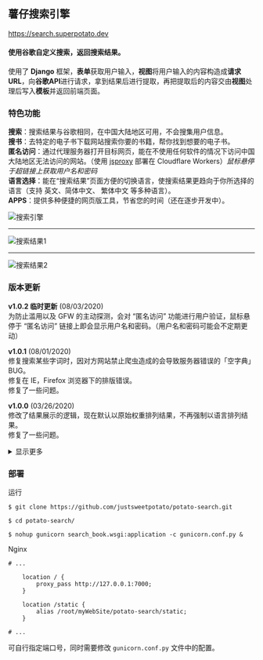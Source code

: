 
## 薯仔搜索引擎<br>
https://search.superpotato.dev <br>

#### 使用谷歌自定义搜索，返回搜索结果。<br>
使用了 **Django** 框架，**表单**获取用户输入，**视图**将用户输入的内容构造成**请求URL**，向**谷歌API**进行请求，拿到结果后进行提取，再把提取后的内容交由**视图**处理后写入**模板**并返回前端页面。<br>

### 特色功能
**搜索**：搜索结果与谷歌相同，在中国大陆地区可用，不会搜集用户信息。<br>
**搜书**：去特定的电子书下载网站搜索你要的书籍，帮你找到想要的电子书。<br>
**匿名访问**：通过代理服务器打开目标网页，能在不使用任何软件的情况下访问中国大陆地区无法访问的网站。（使用 [jsproxy](https://github.com/EtherDream/jsproxy) 部署在 Cloudflare Workers）*鼠标悬停于超链接上获取用户名和密码*<br>
**语言选择**：能在“搜索结果”页面方便的切换语言，使搜索结果更趋向于你所选择的语言（支持 英文、简体中文、 繁体中文 等多种语言）。<br>
**APPS**：提供多种便捷的网页版工具，节省您的时间（还在逐步开发中）。<br>

![搜索引擎](https://raw.githubusercontent.com/justsweetpotato/markdown-img-store/master/search/index.png)

--- 

![搜索结果1](https://raw.githubusercontent.com/justsweetpotato/markdown-img-store/master/search/detail1.png)

---

![搜索结果2](https://raw.githubusercontent.com/justsweetpotato/markdown-img-store/master/search/detail2.png)

### 版本更新
**v1.0.2 临时更新** (08/03/2020)<br>
为防止滥用以及 GFW 的主动探测，会对 “匿名访问” 功能进行用户验证，鼠标悬停于 “匿名访问” 链接上即会显示用户名和密码。（用户名和密码可能会不定期更动）<br>

**v1.0.1** (08/01/2020)<br>
修复搜索某些字词时，因对方网站禁止爬虫造成的会导致服务器错误的「空字典」BUG。<br>
修复在 IE，Firefox 浏览器下的排版错误。<br>
修复了一些问题。<br>

**v1.0.0** (03/26/2020)<br>
修改了结果展示的逻辑，现在默认以原始权重排列结果，不再强制以语言排列结果。<br>
修复了一些问题。<br>

<details>
  <summary>显示更多</summary>

**v0.3.4** (11/16/2019)<br>
分页功能完善。<br>
API 功能完善。<br>
修复多处手机端页面排版问题。<br>

**v0.3.3** (9/23/2019)<br>
新增繁体中文界面，优化了切换语言的逻辑，多语言界面的切换将更顺畅。<br>
主页左上角新增 APPS 功能，集成多种便捷网页版工具。<br>
  
<b>v0.3.2</b> (8/23/2019)<br>
性能优化，使用多线程完成请求，减少页面等待时间。<br>
页面优化，分离电脑端与手机端页面，提升用户体验度。<br>
新增英语界面，搜索结果无缝切换。<br>
其他多项优化。<br>

**v0.3.1** (8/1/2019)<br>
除“搜书”功能外增加“搜索”功能，搜索结果与谷歌相同。<br>
增加“词条简介”，搜索结果会出现来自维基百科的简介（如果有的话）。<br>
增加以“沙盒模式”打开网页，通过内置的“网页代理”访问网站，能直接访问中国大陆无法访问的网站。<br>
在页面底部增加“定位”开关，默认关闭状态（开启会略微增加网页响应时间）。<br>

**v0.3.0 正式版** (7/24/2019)<br>
完成分页功能。<br>
大幅度优化界面显示。<br>

**v0.2.4** (7/23/2019)<br>
搜索详情界面优化，现在可以在详情页面进行搜索。<br>
搜索结果增加了详细说明。<br>
优化了代码逻辑，更加简洁美观。<br>

**v0.2.3** (4/2/2019)<br>
修复了界面文本的一些错误，对用户使用更加友好。<br> 
优化了向 API 发送请求的逻辑，现在会自动关闭连接。<br>

**v0.2.2** (3/31/2019)<br>
在谷歌 CSE 平台更新了书籍搜索源（旧搜索源有些已经无法访问，已删除无法访问的源并新增源）。<br>

**v0.2.1** <br>
新增了一个 APIKEY 配额用尽时的提示。<br> 
新增了 404 页面与 500 页面。<br>
解决了搜索一串乱码时，服务器返回 403 的错误（现在会显示未搜索到内容）。<br>
已知问题：分页功能未完成，目前只显示 1 页 10 条结果。<br>

**v0.2.0 正式版** <br>
在 青空锁云 的帮助下完成了数据提取部分，调用谷歌 API 返回数据提取后填充到网页中，解决了中国大陆无法访问的问题！<br>

**v0.1.1** <br>
增加了随机显示名人名言。
优化了页面排版。<br>
已知问题：中国大陆无法使用。<br>

**v0.1.0** <br>
基础引擎框架。<br>
已知问题：中国大陆无法使用（谷歌提供的 JavaScript 代码无法正常加载，并且反向代理无法解决这个问题）。<br>
</details>

### 部署
运行
```
$ git clone https://github.com/justsweetpotato/potato-search.git

$ cd potato-search/

$ nohup gunicorn search_book.wsgi:application -c gunicorn.conf.py &
```

Nginx
```
# ...

    location / {
        proxy_pass http://127.0.0.1:7000;
    }

    location /static {
        alias /root/myWebSite/potato-search/static;
    }

# ...
```
可自行指定端口号，同时需要修改 `gunicorn.conf.py` 文件中的配置。

